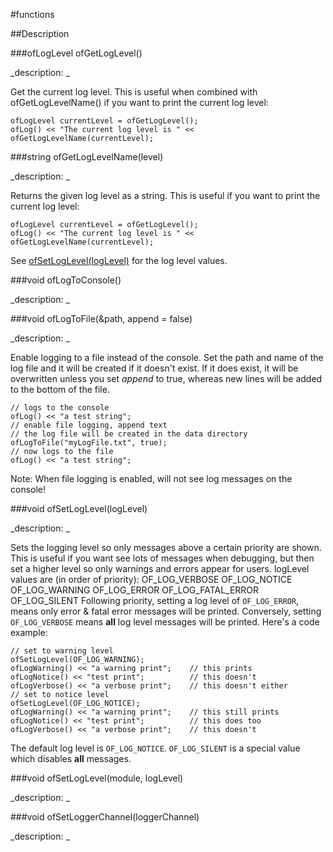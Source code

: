 #functions

##Description





<!----------------------------------------------------------------------------->

###ofLogLevel ofGetLogLevel()

<!--
_syntax: ofGetLogLevel()_
_name: ofGetLogLevel_
_returns: ofLogLevel_
_returns_description: _
_parameters: _
_version_started: _
_version_deprecated: _
_summary: _
_constant: False_
_static: False_
_visible: True_
_advanced: False_
-->

_description: _

Get the current log level. This is useful when combined with ofGetLogLevelName() if you want to print the current log level:
~~~~{.cpp}
ofLogLevel currentLevel = ofGetLogLevel();
ofLog() << "The current log level is " << ofGetLogLevelName(currentLevel);
~~~~






<!----------------------------------------------------------------------------->

###string ofGetLogLevelName(level)

<!--
_syntax: ofGetLogLevelName(level)_
_name: ofGetLogLevelName_
_returns: string_
_returns_description: _
_parameters: ofLogLevel level_
_version_started: _
_version_deprecated: _
_summary: _
_constant: False_
_static: False_
_visible: True_
_advanced: False_
-->

_description: _

Returns the given log level as a string. This is useful if you want to print the current log level:
~~~~{.cpp}
ofLogLevel currentLevel = ofGetLogLevel();
ofLog() << "The current log level is " << ofGetLogLevelName(currentLevel);
~~~~
See [ofSetLogLevel(logLevel)](./ofLog.html#functions) for the log level values. 






<!----------------------------------------------------------------------------->

###void ofLogToConsole()

<!--
_syntax: ofLogToConsole()_
_name: ofLogToConsole_
_returns: void_
_returns_description: _
_parameters: _
_version_started: _
_version_deprecated: _
_summary: _
_constant: False_
_static: False_
_visible: True_
_advanced: False_
-->

_description: _







<!----------------------------------------------------------------------------->

###void ofLogToFile(&path, append = false)

<!--
_syntax: ofLogToFile(&path, append = false)_
_name: ofLogToFile_
_returns: void_
_returns_description: _
_parameters: const string &path, bool append=false_
_version_started: 007_
_version_deprecated: _
_summary: _
_constant: False_
_static: False_
_visible: True_
_advanced: False_
-->

_description: _

Enable logging to a file instead of the console.
Set the path and name of the log file and it will be created if it doesn't exist. If it does exist, it will be overwritten unless you set *append* to true, whereas new lines will be added to the bottom of the file.
~~~~{.cpp}
// logs to the console
ofLog() << "a test string";
// enable file logging, append text
// the log file will be created in the data directory
ofLogToFile("myLogFile.txt", true);
// now logs to the file
ofLog() << "a test string";
~~~~
Note: When file logging is enabled, will not see log messages on the console!






<!----------------------------------------------------------------------------->

###void ofSetLogLevel(logLevel)

<!--
_syntax: ofSetLogLevel(logLevel)_
_name: ofSetLogLevel_
_returns: void_
_returns_description: _
_parameters: ofLogLevel logLevel_
_version_started: _
_version_deprecated: _
_summary: _
_constant: False_
_static: False_
_visible: True_
_advanced: False_
-->

_description: _

Sets the logging level so only messages above a certain priority are shown. This is useful if you want see lots of messages when debugging, but then set a higher level so only warnings and errors appear for users.
logLevel values are (in order of priority):
	OF_LOG_VERBOSE
	OF_LOG_NOTICE
	OF_LOG_WARNING
	OF_LOG_ERROR
	OF_LOG_FATAL_ERROR
	OF_LOG_SILENT
Following priority, setting a log level of `OF_LOG_ERROR`, means only error & fatal error messages will be printed. Conversely, setting `OF_LOG_VERBOSE` means **all** log level messages will be printed.
Here's a code example:
~~~~{.cpp}
// set to warning level
ofSetLogLevel(OF_LOG_WARNING);
ofLogWarning() << "a warning print";	// this prints
ofLogNotice() << "test print";			// this doesn't
ofLogVerbose() << "a verbose print";	// this doesn't either
// set to notice level
ofSetLogLevel(OF_LOG_NOTICE);
ofLogWarning() << "a warning print";	// this still prints
ofLogNotice() << "test print";			// this does too
ofLogVerbose() << "a verbose print";	// this doesn't
~~~~
The default log level is `OF_LOG_NOTICE`.
`OF_LOG_SILENT` is a special value which disables **all** messages.






<!----------------------------------------------------------------------------->

###void ofSetLogLevel(module, logLevel)

<!--
_syntax: ofSetLogLevel(module, logLevel)_
_name: ofSetLogLevel_
_returns: void_
_returns_description: _
_parameters: string module, ofLogLevel logLevel_
_version_started: _
_version_deprecated: _
_summary: _
_constant: False_
_static: False_
_visible: True_
_advanced: False_
-->

_description: _







<!----------------------------------------------------------------------------->

###void ofSetLoggerChannel(loggerChannel)

<!--
_syntax: ofSetLoggerChannel(loggerChannel)_
_name: ofSetLoggerChannel_
_returns: void_
_returns_description: _
_parameters: ofPtr< ofBaseLoggerChannel > loggerChannel_
_version_started: _
_version_deprecated: _
_summary: _
_constant: False_
_static: False_
_visible: True_
_advanced: False_
-->

_description: _







<!----------------------------------------------------------------------------->

